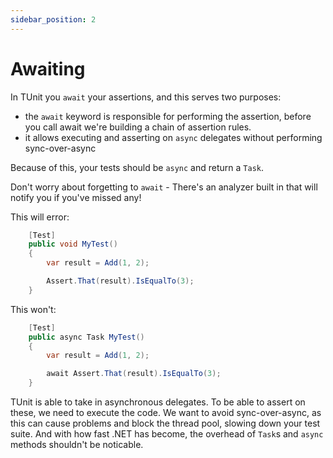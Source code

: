 ```yaml
---
sidebar_position: 2
---
```


# Awaiting

In TUnit you `await` your assertions, and this serves two purposes:
- the `await` keyword is responsible for performing the assertion, before you call await we're building a chain of assertion rules.
- it allows executing and asserting on `async` delegates without performing sync-over-async

Because of this, your tests should be `async` and return a `Task`.

Don't worry about forgetting to `await` - There's an analyzer built in that will notify you if you've missed any!

This will error:

```csharp
    [Test]
    public void MyTest()
    {
        var result = Add(1, 2);

        Assert.That(result).IsEqualTo(3);
    }
```

This won't: 

```csharp
    [Test]
    public async Task MyTest()
    {
        var result = Add(1, 2);

        await Assert.That(result).IsEqualTo(3);
    }
```

TUnit is able to take in asynchronous delegates. To be able to assert on these, we need to execute the code. We want to avoid sync-over-async, as this can cause problems and block the thread pool, slowing down your test suite.
And with how fast .NET has become, the overhead of `Task`s and `async` methods shouldn't be noticable.